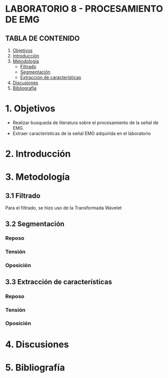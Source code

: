 # LABORATORIO 8 - PROCESAMIENTO DE EMG
## TABLA DE CONTENIDO

1. [Objetivos](#id1)
2. [Introducción](#id2)
3. [Metodología](#id3)
   - [Filtrado](#id4)
   - [Segmentación](#id5)
   - [Extracción de características](#id6)
4. [Discusiones](#id7)
5. [Bibliografía](#id8)

# 1. Objetivos <a name="id1"></a>
   - Realizar busqueda de literatura sobre el procesamiento de la señal de EMG.
   - Extraer características de la señal EMG adquirida en el laboratorio
# 2. Introducción<a name="id2"></a>
   

# 3. Metodología <a name="id3"></a>
## 3.1 Filtrado <a name="id4"></a>

Para el filtrado, se hizo uso de la Transformada Wavelet

## 3.2 Segmentación <a name="id5"></a>

### Reposo

### Tensión

### Oposición

## 3.3 Extracción de características <a name="id6"></a>

### Reposo

### Tensión

### Oposición

# 4. Discusiones <a name="id7"></a>

# 5. Bibliografía <a name="id8"></a>
